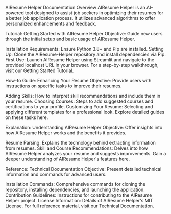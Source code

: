 AIResume Helper Documentation Overview
AIResume Helper is an AI-powered tool designed to assist job seekers in optimizing their resumes for a better job application process. It utilizes advanced algorithms to offer personalized enhancements and feedback.

Tutorial: Getting Started with AIResume Helper
Objective: Guide new users through the initial setup and basic usage of AIResume Helper.

Installation Requirements: Ensure Python 3.8+ and Pip are installed.
Setting Up: Clone the AIResume-Helper repository and install dependencies via Pip.
First Use: Launch AIResume Helper using Streamlit and navigate to the provided localhost URL in your browser.
For a step-by-step walkthrough, visit our Getting Started Tutorial.

How-to Guide: Enhancing Your Resume
Objective: Provide users with instructions on specific tasks to improve their resumes.

Adding Skills: How to interpret skill recommendations and include them in your resume.
Choosing Courses: Steps to add suggested courses and certifications to your profile.
Customizing Your Resume: Selecting and applying different templates for a professional look.
Explore detailed guides on these tasks here.

Explanation: Understanding AIResume Helper
Objective: Offer insights into how AIResume Helper works and the benefits it provides.

Resume Parsing: Explains the technology behind extracting information from resumes.
Skill and Course Recommendations: Delves into how AIResume Helper analyzes your resume and suggests improvements.
Gain a deeper understanding of AIResume Helper's features here.

Reference: Technical Documentation
Objective: Present detailed technical information and commands for advanced users.

Installation Commands: Comprehensive commands for cloning the repository, installing dependencies, and launching the application.
Contribution Guidelines: Instructions for contributing to the AIResume Helper project.
License Information: Details of AIResume Helper's MIT License.
For full reference material, visit our Technical Documentation.
